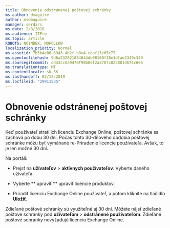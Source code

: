 ```yaml
---
title: Obnovenie odstránenej poštovej schránky
ms.author: dmaguire
author: msdmaguire
manager: serdars
ms.date: 2/8/2018
ms.audience: ITPro
ms.topic: article
ROBOTS: NOINDEX, NOFOLLOW
localization_priority: Normal
ms.assetid: 7b5b4e06-6943-4b2f-b8e4-cdaf13e65c77
ms.openlocfilehash: 9d6a232821884644db08160f18e1dfae2349c349
ms.sourcegitcommit: dd43cc0a9470f98b8ef2a3787c823801d674c666
ms.translationtype: MT
ms.contentlocale: sk-SK
ms.lasthandoff: 02/12/2019
ms.locfileid: "29911535"
---
```

# <a name="restore-a-deleted-mailbox"></a>Obnovenie odstránenej poštovej schránky

Keď používateľ stratí ich licenciu Exchange Online, poštovej schránke sa zachová po dobu 30 dní. Počas tohto 30-dňového obdobia poštovej schránke môžu byť vymáhané re-Priradenie licencie používateľa. Avšak, to je len možné 30 dní.
  
Na portáli:
  
- Prejsť na **užívateľov** \> **aktívnych používateľov**. Vyberte daného užívateľa.
    
- Vyberte ** upraviť ** upraviť licencie produktov. 
    
- Priradiť licenciu Exchange Online používateľ, a potom kliknite na tlačidlo **Uložiť**.
    
Zdieľané poštové schránky sú využiteľné aj 30 dní. Môžete nájsť zdieľané poštové schránky pod **užívateľom** \> **odstránené používateľom**. Zdieľané poštové schránky nevyžadujú licenciu Exchange Online.
  

